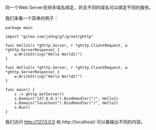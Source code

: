 同一个Web Server支持多域名绑定，并且不同的域名可以绑定不同的服务。

我们来看一个简单的例子：

    package main

    import "gitee.com/johng/gf/g/net/ghttp"

    func Hello1(s *ghttp.Server, r *ghttp.ClientRequest, w *ghttp.ServerResponse) {
        w.WriteString("Hello World1!")
    }

    func Hello2(s *ghttp.Server, r *ghttp.ClientRequest, w *ghttp.ServerResponse) {
        w.WriteString("Hello World2!")
    }

    func main() {
        s := ghttp.GetServer()
        s.Domain("127.0.0.1").BindHandler("/", Hello1)
        s.Domain("localhost").BindHandler("/", Hello2)
        s.Run()
    }

我们访问 http://127.0.0.1/ 和 http://localhost/ 可以看输出不同的内容。